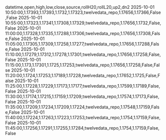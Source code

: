 datetime,open,high,low,close,source,rollH20,rollL20,up2,dn2
2025-10-01 10:50:00,1.17393,1.17393,1.1732,1.17323,twelvedata_repo,1.17656,1.17366,False,False
2025-10-01 10:55:00,1.17323,1.17341,1.17308,1.17329,twelvedata_repo,1.17656,1.1732,False,False
2025-10-01 11:00:00,1.17328,1.17335,1.17288,1.17306,twelvedata_repo,1.17656,1.17308,False,False
2025-10-01 11:05:00,1.17305,1.17309,1.17258,1.17277,twelvedata_repo,1.17656,1.17288,False,False
2025-10-01 11:10:00,1.17279,1.17312,1.17278,1.17301,twelvedata_repo,1.17656,1.17258,False,False
2025-10-01 11:15:00,1.173,1.17301,1.1725,1.17253,twelvedata_repo,1.17656,1.17258,False,False
2025-10-01 11:20:00,1.1724,1.17253,1.17189,1.17228,twelvedata_repo,1.17652,1.1725,False,False
2025-10-01 11:25:00,1.17228,1.17229,1.17173,1.17177,twelvedata_repo,1.17599,1.17189,False,False
2025-10-01 11:30:00,1.17174,1.17215,1.17159,1.17209,twelvedata_repo,1.17574,1.17173,False,False
2025-10-01 11:35:00,1.17209,1.17234,1.17209,1.17224,twelvedata_repo,1.17548,1.17159,False,False
2025-10-01 11:40:00,1.17224,1.17263,1.17223,1.17253,twelvedata_repo,1.1754,1.17159,False,False
2025-10-01 11:45:00,1.17256,1.17291,1.17255,1.17284,twelvedata_repo,1.1754,1.17159,False,False

